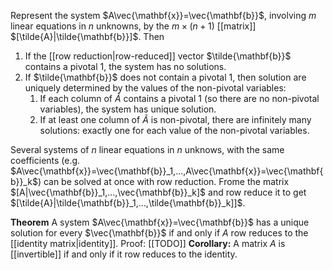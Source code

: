 Represent the system $A\vec{\mathbf{x}}=\vec{\mathbf{b}}$, involving $m$ linear equations in $n$ unknowns, by the $m\times(n+1)$ [[matrix]] $[\tilde{A}|\tilde{\mathbf{b}}]$. Then
1. If the [[row reduction|row-reduced]] vector $\tilde{\mathbf{b}}$ contains a pivotal $1$, the system has no solutions.
2. If $\tilde{\mathbf{b}}$ does not contain a pivotal $1$, then solution are uniquely determined by the values of the non-pivotal variables:
	1. If each column of $\tilde{A}$ contains a pivotal $1$ (so there are no non-pivotal variables), the system has unique solution.
	2. If at least one column of $\tilde{A}$ is non-pivotal, there are infinitely many solutions: exactly one for each value of the non-pivotal variables.

Several systems of $n$ linear equations in $n$ unknows, with the same coefficients (e.g. $A\vec{\mathbf{x}}=\vec{\mathbf{b}}_1,...,A\vec{\mathbf{x}}=\vec{\mathbf{b}}_k$) can be solved at once with row reduction. Frome the matrix $[A|\vec{\mathbf{b}}_1,...,\vec{\mathbf{b}}_k]$  and row reduce it to get $[\tilde{A}|\tilde{\mathbf{b}}_1,...,\tilde{\mathbf{b}}_k]]$.

**Theorem**
A system $A\vec{\mathbf{x}}=\vec{\mathbf{b}}$ has a unique solution for every $\vec{\mathbf{b}}$ if and only if $A$ row reduces to the [[identity matrix|identity]].
Proof: [[TODO]]
	**Corollary:** A matrix $A$ is [[invertible]] if and only if it row reduces to the identity.